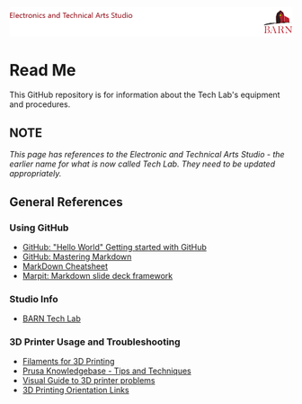 ![BARN ETA](ref/BARN-ETA-Header.png)
<link href = "ref/_barn.css" rel="stylesheet" type="text/css" />

# Read Me

This GitHub repository is for information about the Tech Lab's equipment and procedures. 
## NOTE 
_This page has  references to the Electronic and Technical Arts Studio - the earlier name for what is now called Tech Lab. They need to be updated appropriately._

## General References

### Using GitHub

- [GitHub: "Hello World" Getting started with GitHub](https://guides.github.com/activities/hello-world/)
- [GitHub: Mastering Markdown](https://guides.github.com/features/mastering-markdown/)
- [MarkDown Cheatsheet](https://github.com/adam-p/markdown-here/wiki/Markdown-Cheatsheet)
- [Marpit: Markdown slide deck framework](https://marpit.marp.app)

### Studio Info
- [BARN Tech Lab](https://bainbridgebarn.org/studios/techlab/)


### 3D Printer Usage and Troubleshooting
- [Filaments for 3D Printing](./Filaments%20for%203D%20Printing.md)
- [Prusa Knowledgebase - Tips and Techniques](https://help.prusa3d.com/l/en/category/cO74WGHTlH-printing)
- [Visual Guide to 3D printer problems](https://support.3dverkstan.se/article/23-a-visual-ultimaker-troubleshooting-guide)
- [3D Printing Orientation Links](https://rgordon.github.io/3d-printing-orientation/)
